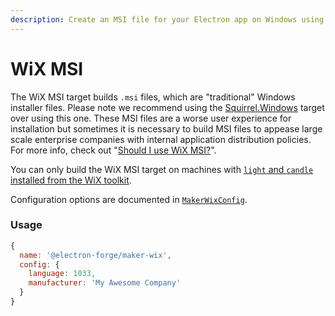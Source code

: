 ```yaml
---
description: Create an MSI file for your Electron app on Windows using Electron Forge.
---
```


# WiX MSI

The WiX MSI target builds `.msi` files, which are "traditional" Windows installer files. Please note we recommend using the [Squirrel.Windows](squirrel.windows.md) target over using this one. These MSI files are a worse user experience for installation but sometimes it is necessary to build MSI files to appease large scale enterprise companies with internal application distribution policies. For more info, check out "[Should I use WiX MSI?](https://github.com/felixrieseberg/electron-wix-msi#should-i-use-this)".

You can only build the WiX MSI target on machines with [`light` and `candle` installed from the WiX toolkit](https://github.com/felixrieseberg/electron-wix-msi#prerequisites).

Configuration options are documented in [`MakerWixConfig`](https://js.electronforge.io/interfaces/_electron_forge_maker_wix.MakerWixConfig.html).

### Usage

```javascript
{
  name: '@electron-forge/maker-wix',
  config: {
    language: 1033,
    manufacturer: 'My Awesome Company'
  }
}
```
